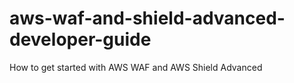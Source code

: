 # aws-waf-and-shield-advanced-developer-guide
How to get started with AWS WAF and AWS Shield Advanced
